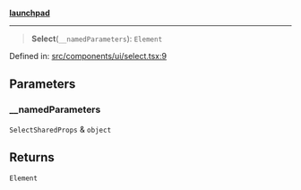 [**launchpad**](index.md)

***

> **Select**(`__namedParameters`): `Element`

Defined in: [src/components/ui/select.tsx:9](https://github.com/victorbratov/launchpad/blob/3cec89d9fa4be2794c552b4b2e488c08b6798868/src/components/ui/select.tsx#L9)

## Parameters

### \_\_namedParameters

`SelectSharedProps` & `object`

## Returns

`Element`
